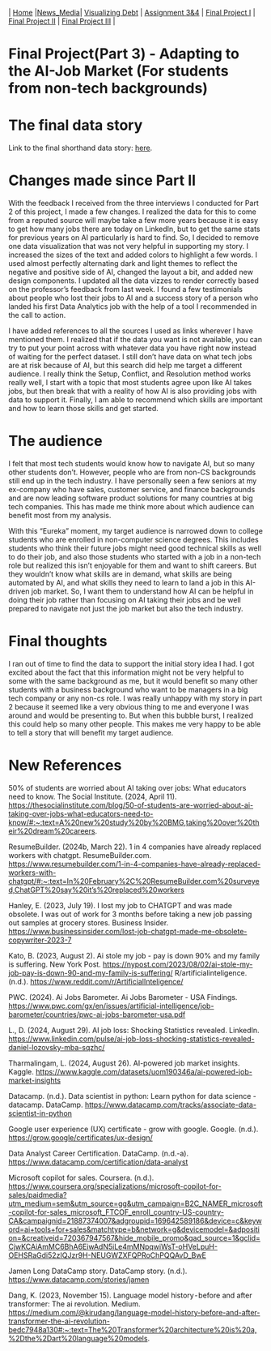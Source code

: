 | [Home](https://hjayanne.github.io/Portfolio_hjayanne/) |[News_Media](newsdemo)| [Visualizing Debt](visualizing-government-debt) | [Assignment 3&4](critique-by-design) | [Final Project I](final-project-part-one) | [Final Project II](final-project-part-two) | [Final Project III](final-project-part-three) |

# Final Project(Part 3) - Adapting to the AI-Job Market (For students from non-tech backgrounds)

# The final data story

Link to the final shorthand data story: [here](https://carnegiemellon.shorthandstories.com/adapting-to-the-ai-job-market/index.html).

# Changes made since Part II

With the feedback I received from the three interviews I conducted for Part 2 of this project, I made a few changes. I realized the data for this to come from a reputed source will maybe take a few more years because it is easy to get how many jobs there are today on LinkedIn, but to get the same stats for previous years on AI particularly is hard to find. So, I decided to remove one data visualization that was not very helpful in supporting my story. I increased the sizes of the text and added colors to highlight a few words. I used almost perfectly alternating dark and light themes to reflect the negative and positive side of AI, changed the layout a bit, and added new design components. I updated all the data vizzes to render correctly based on the professor’s feedback from last week. I found a few testimonials about people who lost their jobs to AI and a success story of a person who landed his first Data Analytics job with the help of a tool I recommended in the call to action.

I have added references to all the sources I used as links wherever I have mentioned them. I realized that if the data you want is not available, you can try to put your point across with whatever data you have right now instead of waiting for the perfect dataset. I still don’t have data on what tech jobs are at risk because of AI, but this search did help me target a different audience. I really think the Setup, Conflict, and Resolution method works really well, I start with a topic that most students agree upon like AI takes jobs, but then break that with a reality of how AI is also providing jobs with data to support it. Finally, I am able to recommend which skills are important and how to learn those skills and get started. 

# The audience

I felt that most tech students would know how to navigate AI, but so many other students don’t. However, people who are from non-CS backgrounds still end up in the tech industry. I have personally seen a few seniors at my ex-company who have sales, customer service, and finance backgrounds and are now leading software product solutions for many countries at big tech companies. This has made me think more about which audience can benefit most from my analysis. 

With this “Eureka” moment, my target audience is narrowed down to college students who are enrolled in non-computer science degrees. This includes students who think their future jobs might need good technical skills as well to do their job, and also those students who started with a job in a non-tech role but realized this isn’t enjoyable for them and want to shift careers. But they wouldn’t know what skills are in demand, what skills are being automated by AI, and what skills they need to learn to land a job in this AI-driven job market. So, I want them to understand how AI can be helpful in doing their job rather than focusing on AI taking their jobs and be well prepared to navigate not just the job market but also the tech industry. 


# Final thoughts

I ran out of time to find the data to support the initial story idea I had. I got excited about the fact that this information might not be very helpful to some with the same background as me, but it would benefit so many other students with a business background who want to be managers in a big tech company or any non-cs role. I was really unhappy with my story in part 2 because it seemed like a very obvious thing to me and everyone I was around and would be presenting to. But when this bubble burst, I realized this could help so many other people. This makes me very happy to be able to tell a story that will benefit my target audience. 

# New References

50% of students are worried about AI taking over jobs: What educators need to know. The Social Institute. (2024, April 11). https://thesocialinstitute.com/blog/50-of-students-are-worried-about-ai-taking-over-jobs-what-educators-need-to-know/#:~:text=A%20new%20study%20by%20BMG,taking%20over%20their%20dream%20careers. 

ResumeBuilder. (2024b, March 22). 1 in 4 companies have already replaced workers with chatgpt. ResumeBuilder.com. https://www.resumebuilder.com/1-in-4-companies-have-already-replaced-workers-with-chatgpt/#:~:text=In%20February%2C%20ResumeBuilder.com%20surveyed,ChatGPT%20say%20it’s%20replaced%20workers 

Hanley, E. (2023, July 19). I lost my job to CHATGPT and was made obsolete. I was out of work for 3 months before taking a new job passing out samples at grocery stores. Business Insider. https://www.businessinsider.com/lost-job-chatgpt-made-me-obsolete-copywriter-2023-7 

Kato, B. (2023, August 2). Ai stole my job - pay is down 90% and my family is suffering. New York Post. https://nypost.com/2023/08/02/ai-stole-my-job-pay-is-down-90-and-my-family-is-suffering/ 
R/artificialinteligence. (n.d.). https://www.reddit.com/r/ArtificialInteligence/ 

PWC. (2024). Ai Jobs Barometer. Ai Jobs Barometer - USA Findings. https://www.pwc.com/gx/en/issues/artificial-intelligence/job-barometer/countries/pwc-ai-jobs-barometer-usa.pdf 

L., D. (2024, August 29). AI job loss: Shocking Statistics revealed. LinkedIn. https://www.linkedin.com/pulse/ai-job-loss-shocking-statistics-revealed-daniel-lozovsky-mba-sqzhc/ 

Tharmalingam, L. (2024, August 26). AI-powered job market insights. Kaggle. https://www.kaggle.com/datasets/uom190346a/ai-powered-job-market-insights 

Datacamp. (n.d.). Data scientist in python: Learn python for data science - datacamp. DataCamp. https://www.datacamp.com/tracks/associate-data-scientist-in-python 

Google user experience (UX) certificate - grow with google. Google. (n.d.). https://grow.google/certificates/ux-design/ 

Data Analyst Career Certification. DataCamp. (n.d.-a). https://www.datacamp.com/certification/data-analyst 

Microsoft copilot for sales. Coursera. (n.d.). https://www.coursera.org/specializations/microsoft-copilot-for-sales/paidmedia?utm_medium=sem&utm_source=gg&utm_campaign=B2C_NAMER_microsoft-copilot-for-sales_microsoft_FTCOF_enroll_country-US-country-CA&campaignid=21887374007&adgroupid=169642589186&device=c&keyword=ai+tools+for+sales&matchtype=b&network=g&devicemodel=&adposition=&creativeid=720367947567&hide_mobile_promo&gad_source=1&gclid=CjwKCAiAmMC6BhA6EiwAdN5iLe4mMNpqwiWsT-oHVeLpuH-OEHSRaGdi52zIQJzr9H-NEUGWZXFQPRoChPQQAvD_BwE 

Jamen Long DataCamp story. DataCamp story. (n.d.). https://www.datacamp.com/stories/jamen 

Dang, K. (2023, November 15). Language model history - before and after transformer: The ai revolution. Medium. https://medium.com/@kirudang/language-model-history-before-and-after-transformer-the-ai-revolution-bedc7948a130#:~:text=The%20Transformer%20architecture%20is%20a,%2Dthe%2Dart%20language%20models. 
